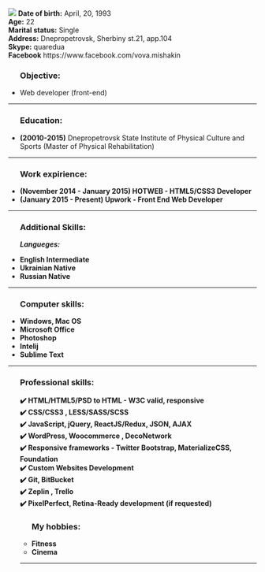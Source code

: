<img src="https://github.com/Quared/resume/blob/master/img/ava.png">
<b>Date of birth:</b> April, 20, 1993<br>
<b>Age:</b> 22 <br>
<b>Marital status:</b> Single</b></br>
<b>Address:</b> Dnepropetrovsk, Sherbiny st.21, app.104</br>
<b>Skype:</b> quaredua<br>
<b>Facebook</b> https://www.facebook.com/vova.mishakin<br>
<ul><h3>Objective:</h3>

<li>Web developer (front-end)<br></li></ul><hr>

<ul><h3>Education:</h3>

<li><b>(20010-2015)</b> Dnepropetrovsk State Institute of Physical Culture and Sports (Master of Physical Rehabilitation)<br></li></ul><hr>
<ul><h3>Work expirience:</h3>

<li><b>(November 2014 - January 2015) HOTWEB - HTML5/CSS3 Developer<br></li>
<li><b>(January 2015 - Present) Upwork - Front End Web Developer<br></li></ul><hr>

<ul><h3>Additional Skills:</h3>

<i>Langueges:</i><br>

<li>English Intermediate</li>
<li>Ukrainian Native</li>
<li>Russian Native</li></ul><hr>
<ul><h3>Computer skills:</h3>

<li>Windows, Mac OS</li>
<li>Microsoft Office</li>
<li>Photoshop</li>
<li>Intelij</li>
<li>Sublime Text</li></ul><hr>
<ul><h3>Professional skills:</h3>

✔️ HTML/HTML5/PSD to HTML - W3C valid, responsive <br>
✔️ CSS/CSS3 , LESS/SASS/SCSS <br>
✔️ JavaScript, jQuery, ReactJS/Redux, JSON, AJAX <br>
✔️ WordPress, Woocommerce , DecoNetwork <br>
✔️ Responsive frameworks - Twitter Bootstrap, MaterializeCSS, Foundation <br>
✔️ Custom Websites Development  <br>
✔️ Git, BitBucket <br>
✔️ Zeplin , Trello <br>
✔️ PixelPerfect, Retina-Ready development (if requested)<br>
<ul><h3>My hobbies:</h3>
<li>Fitness</li>
<li>Cinema</li></ul><hr>
